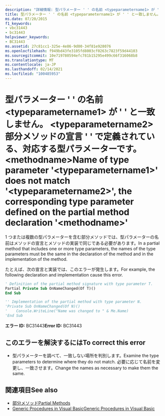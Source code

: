```yaml
---
description: "詳細情報: 型パラメーター ' ' の名前 <typeparametername1> が ' ' と一致しません。 <typeparametername2> 部分メソッドの宣言 ' ' で定義されている、対応する型パラメーターです。 <methodname>"
title: 型パラメーター ' ' の名前 <typeparametername1> が ' ' と一致しません。 <typeparametername2> 部分メソッドの宣言 ' ' で定義されている、対応する型パラメーターです。 <methodname>
ms.date: 07/20/2015
f1_keywords:
- vbc31443
- bc31443
helpviewer_keywords:
- BC31443
ms.assetid: 27c81cc1-325e-4e86-9d00-34f81e928076
ms.openlocfilehash: f949bd43fe3105fd8003cf0263c7823f59d44103
ms.sourcegitcommit: 10e719780594efc781b15295e499c66f316068b8
ms.translationtype: MT
ms.contentlocale: ja-JP
ms.lasthandoff: 02/14/2021
ms.locfileid: "100485953"
---
```

# <a name="name-of-type-parameter-typeparametername1-does-not-match-typeparametername2-the-corresponding-type-parameter-defined-on-the-partial-method-declaration-methodname"></a><span data-ttu-id="f7a87-103">型パラメーター ' ' の名前 \<typeparametername1> が ' ' と一致しません。 \<typeparametername2> 部分メソッドの宣言 ' ' で定義されている、対応する型パラメーターです。 \<methodname></span><span class="sxs-lookup"><span data-stu-id="f7a87-103">Name of type parameter '\<typeparametername1>' does not match '\<typeparametername2>', the corresponding type parameter defined on the partial method declaration '\<methodname>'</span></span>

<span data-ttu-id="f7a87-104">1 つまたは複数の型パラメーターを含む部分メソッドでは、型パラメーターの名前はメソッドの宣言とメソッドの実装で同じである必要があります。</span><span class="sxs-lookup"><span data-stu-id="f7a87-104">In a partial method that includes one or more type parameters, the names of the type parameters must be the same in the declaration of the method and in the implementation of the method.</span></span>  
  
 <span data-ttu-id="f7a87-105">たとえば、次の宣言と実装では、このエラーが発生します。</span><span class="sxs-lookup"><span data-stu-id="f7a87-105">For example, the following declaration and implementation cause this error.</span></span>  
  
```vb  
' Definition of the partial method signature with type parameter T.  
Partial Private Sub OnNameChanged(Of T)()  
End Sub  
```  
  
```vb  
'' Implementation of the partial method with type parameter N.  
'Private Sub OnNameChanged(Of N)()  
'    Console.WriteLine("Name was changed to " & Me.Name)  
'End Sub  
```  
  
 <span data-ttu-id="f7a87-106">**エラー ID:** BC31443</span><span class="sxs-lookup"><span data-stu-id="f7a87-106">**Error ID:** BC31443</span></span>  
  
## <a name="to-correct-this-error"></a><span data-ttu-id="f7a87-107">このエラーを解決するには</span><span class="sxs-lookup"><span data-stu-id="f7a87-107">To correct this error</span></span>  
  
- <span data-ttu-id="f7a87-108">型パラメーターを調べて、一致しない場所を判別します。</span><span class="sxs-lookup"><span data-stu-id="f7a87-108">Examine the type parameters to determine where they do not match.</span></span> <span data-ttu-id="f7a87-109">必要に応じて名前を変更し、一致させます。</span><span class="sxs-lookup"><span data-stu-id="f7a87-109">Change the names as necessary to make them the same.</span></span>  
  
## <a name="see-also"></a><span data-ttu-id="f7a87-110">関連項目</span><span class="sxs-lookup"><span data-stu-id="f7a87-110">See also</span></span>

- [<span data-ttu-id="f7a87-111">部分メソッド</span><span class="sxs-lookup"><span data-stu-id="f7a87-111">Partial Methods</span></span>](../programming-guide/language-features/procedures/partial-methods.md)
- [<span data-ttu-id="f7a87-112">Generic Procedures in Visual Basic</span><span class="sxs-lookup"><span data-stu-id="f7a87-112">Generic Procedures in Visual Basic</span></span>](../programming-guide/language-features/data-types/generic-procedures.md)
